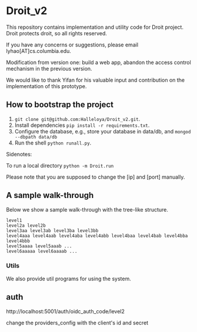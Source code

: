 # Droit_v2

This repository contains implementation and utility code for Droit project. Droit protects droit, so all rights reserved.

If you have any concerns or suggestions, please email lyhao[AT]cs.columbia.edu. 

Modification from version one: build a web app, abandon the access control mechanism in the previous version.

We would like to thank Yifan for his valuable input and contribution on the implementation of this  prototype. 

## How to bootstrap the project

1. `git clone git@github.com:Halleloya/Droit_v2.git`.
2. Install dependencies `pip install -r requirements.txt`.
3. Configure the database, e.g., store your database in data/db, and `mongod --dbpath data/db`
4. Run the shell `python runall.py`. 

Sidenotes:

To run a local directory `python -m Droit.run`

Please note that you are supposed to change the [ip] and [port] manually. 

## A sample walk-through 

Below we show a sample walk-through with the tree-like structure.

```
level1
level2a level2b
level3aa level3ab level3ba level3bb
level4aaa level4aab level4aba level4abb level4baa level4bab level4bba level4bbb  
level5aaaa level5aaab ...
level6aaaaa level6aaaab ...
```

### Utils

We also provide util programs for using the system.


## auth

http://localhost:5001/auth/oidc_auth_code/level2

change the providers_config with the client's id and secret 
